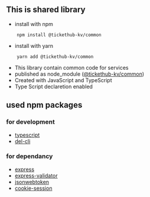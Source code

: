 ## This is shared library

- install with npm
```
    npm install @tickethub-kv/common
```

- install with yarn
```
    yarn add @tickethub-kv/common
```

- This library contain common code for services
- published as node_module ([@tickethub-kv/common](https://www.npmjs.com/package/@tickethub-kv/common))
- Created with JavaScript and TypeScript
- Type Script declaretion enabled


## used npm packages

### for development
- [typescript](https://www.typescriptlang.org/)
- [del-cli](https://www.npmjs.com/package/del-cli)

### for dependancy
- [express](https://expressjs.com/)
- [express-validator](https://express-validator.github.io/docs/)
- [jsonwebtoken](https://www.npmjs.com/package/jsonwebtoken)
- [cookie-session](https://www.npmjs.com/package/cookie-session)